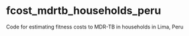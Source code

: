 # fcost_mdrtb_households_peru
Code for estimating fitness costs to MDR-TB in households in Lima, Peru
